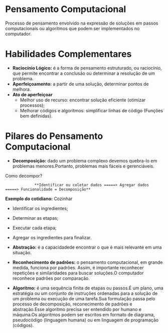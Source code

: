# Pensamento Computacional
Processo de pensamento envolvido na expressão de soluções em passos computacionais ou algoritmos que podem ser implementados no computador. 
# Habilidades Complementares
- **Raciocínio Lógico:** é a forma de pensamento estruturado, ou raciocínio, que permite encontrar a conclusão ou determinar a resolução de um problema.
- **Aperfeiçoamento:** a partir de uma solução, determinar pontos de melhora.
- **Ato de aperfeiçoar**
   - Melhor uso de recurso: encontrar solução eficiente (otimizar processos);
   - Melhorar códigos e algoritmos: simplificar linhas de código (Funções bem definidas).
# Pilares do Pensamento Computacional
- **Decomposição:** dado um problema complexo devemos quebra-lo em problemas menores.Portanto, problemas mais fáceis e gerenciáveis.

Como decompor?

                 **Identificar ou coletar dados =====> Agregar dados =====> Funcionalidade = Decomposição**

**Exemplo do cotidiano:** Cozinhar

- Identificar os ingredientes;
- Determinar as etapas;
- Executar cada etapa;
- Agregar os ingredientes para finalizar.

- **Abstração:** é  a capacidadede encontrar o que é mais relevante em uma situação.

- **Reconhecimento de padrões:** o pensamento computacional, em grande medida, funciona por padrões. Assim, é importante reconhecer repetições e similaridades para buscar soluções.O computador reconhece padrões por comparação.

- **Algoritmo:** é uma sequência finita de etapas ou passos.É um plano, uma estratégia ou um conjunto de instruções ordenadas para a solução de um problema ou execução de uma tarefa.Sua formulação passa pelo processo de decomposição, reconecimento de padrões e abstração.Esse algoritmo precisa ser entendido por humano e máquina.Os algoritmos podem ser escritos em formato de diagrama, pseudocódigo (linguagem humana) ou em linguagem de programação (códigos).
